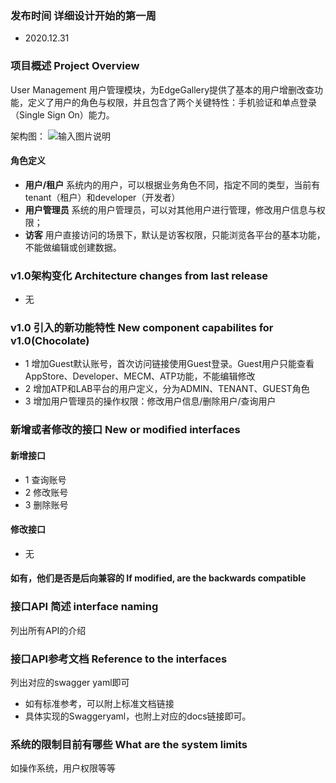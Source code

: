 ### 发布时间 详细设计开始的第一周
- 2020.12.31

### 项目概述 Project Overview
User Management 用户管理模块，为EdgeGallery提供了基本的用户增删改查功能，定义了用户的角色与权限，并且包含了两个关键特性：手机验证和单点登录（Single Sign On）能力。

架构图：
![输入图片说明](https://images.gitee.com/uploads/images/2020/1116/103814_b26820ac_5659718.png "屏幕截图.png")

#### 角色定义
- **用户/租户** 系统内的用户，可以根据业务角色不同，指定不同的类型，当前有tenant（租户）和developer（开发者）
- **用户管理员** 系统的用户管理员，可以对其他用户进行管理，修改用户信息与权限；
- **访客** 用户直接访问的场景下，默认是访客权限，只能浏览各平台的基本功能，不能做编辑或创建数据。

### v1.0架构变化 Architecture changes from last release
- 无

### v1.0 引入的新功能特性 New component capabilites for v1.0(Chocolate)
- 1 增加Guest默认账号，首次访问链接使用Guest登录。Guest用户只能查看AppStore、Developer、MECM、ATP功能，不能编辑修改
- 2 增加ATP和LAB平台的用户定义，分为ADMIN、TENANT、GUEST角色
- 3 增加用户管理员的操作权限：修改用户信息/删除用户/查询用户

### 新增或者修改的接口 New or modified interfaces
#### 新增接口
- 1 查询账号
- 2 修改账号
- 3 删除账号

#### 修改接口
- 无

#### 如有，他们是否是后向兼容的 If modified, are the backwards compatible


### 接口API 简述 interface naming
列出所有API的介绍

### 接口API参考文档 Reference to the interfaces
列出对应的swagger yaml即可
- 如有标准参考，可以附上标准文档链接
- 具体实现的Swaggeryaml，也附上对应的docs链接即可。

### 系统的限制目前有哪些 What are the system limits
如操作系统，用户权限等等